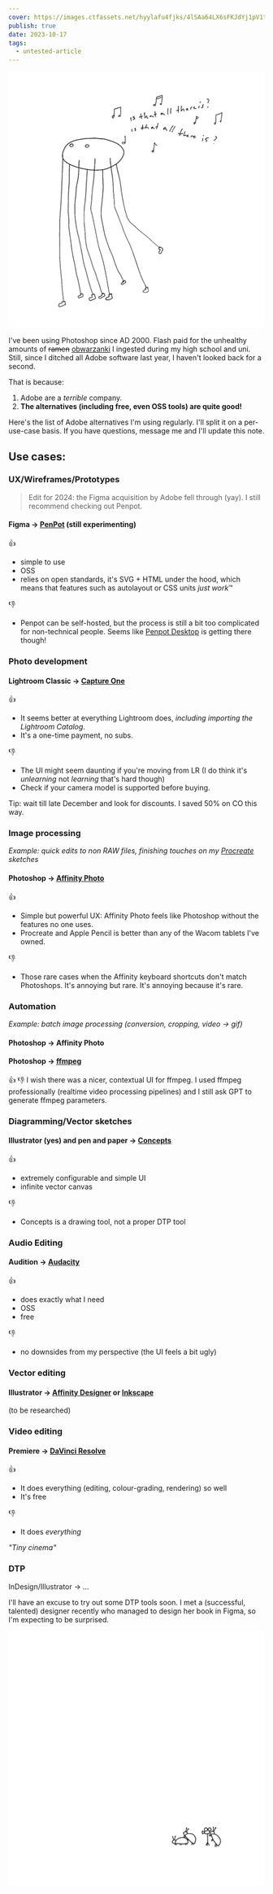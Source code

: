 ```yaml
---
cover: https://images.ctfassets.net/hyylafu4fjks/4lSAa64LX6sFKJdYj1pV1t/b965abf8793d9bc3b4d9fc5ebaec34c2/175784178_509016940120211_3408298645667599302_n_17847913190546027.jpg
publish: true
date: 2023-10-17
tags:
  - untested-article
---
```

![241](spider.webp)

I've been using Photoshop since AD 2000. Flash paid for the unhealthy amounts of ~~ramen~~ [obwarzanki](https://en.wikipedia.org/wiki/Obwarzanek_krakowski) I ingested during my high school and uni. Still, since I ditched all Adobe software last year, I haven't looked back for a second.

That is because:

1. Adobe are a *terrible* company.
2. **The alternatives (including free, even OSS tools) are quite good!**

Here's the list of Adobe alternatives I'm using regularly. I'll split it on a per-use-case basis. If you have questions, message me and I'll update this note.

## Use cases:

### UX/Wireframes/Prototypes

> Edit for 2024: the Figma acquisition by Adobe fell through (yay). I still recommend checking out Penpot.
#### Figma → [PenPot](https://penpot.app) (still experimenting)

👍 
- simple to use
- OSS
- relies on open standards, it's SVG + HTML under the hood, which means that features such as autolayout or CSS units *just work*™

👎 
- Penpot can be self-hosted, but the process is still a bit too complicated for non-technical people. Seems like [Penpot Desktop](https://community.penpot.app/t/introducing-penpot-desktop/1468) is getting there though!

### Photo development

#### Lightroom Classic → [Capture One](https://www.captureone.com/en)

👍 

- It seems better at everything Lightroom does, *including importing the Lightroom Catalog*.
- It's a one-time payment, no subs.

👎

- The UI might seem daunting if you're moving from LR (I do think it's *unlearning* not *learning* that's hard though)
- Check if your camera model is supported before buying.

Tip: wait till late December and look for discounts. I saved 50% on CO this way. 
### Image processing

*Example: quick edits to non RAW files, finishing touches on my [Procreate](https://procreate.com) sketches*

#### Photoshop → [Affinity Photo](https://affinity.serif.com/en-us/photo/)

👍 
- Simple but powerful UX: Affinity Photo feels like Photoshop without the features no one uses. 
- Procreate and Apple Pencil is better than any of the Wacom tablets I've owned. 

👎 
- Those rare cases when the Affinity keyboard shortcuts don't match Photoshops. It's annoying but rare. It's annoying because it's rare.

### Automation

*Example: batch image processing (conversion, cropping, video → gif)*

#### Photoshop → Affinity Photo
#### **Photoshop → [ffmpeg](https://ffmpeg.org/download.html)**


👍 👎
I wish there was a nicer, contextual UI for ffmpeg. I used ffmpeg professionally (realtime video processing pipelines) and I still ask GPT to generate ffmpeg parameters.


### Diagramming/Vector sketches

#### Illustrator (yes) and pen and paper → [Concepts](https://concepts.app/en/)

👍 
- extremely configurable and simple UI
- infinite vector canvas

👎
- Concepts is a drawing tool, not a proper DTP tool

### Audio Editing

#### Audition → [Audacity](https://www.audacityteam.org)

👍 
- does exactly what I need
- OSS
- free

👎 
- no downsides from my perspective (the UI feels a bit ugly)

### Vector editing

#### Illustrator → [Affinity Designer](https://affinity.serif.com/en-us/designer/) or [Inkscape](https://inkscape.org)
(to be researched)

### Video editing

#### Premiere → [DaVinci Resolve](https://www.blackmagicdesign.com/products/davinciresolve)

👍 
- It does everything (editing, colour-grading, rendering) so well
- It's free

👎
- It does *everything*

*"Tiny cinema"*
### DTP

InDesign/Illustrator → ...

I'll have an excuse to try out some DTP tools soon. I met a (successful, talented) designer recently who managed to design her book in Figma, so I'm expecting to be surprised.

![Little Cinema](little-cinema.webp)
